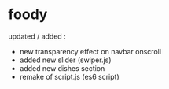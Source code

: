 # foody

updated / added :

* new transparency effect on navbar onscroll
* added new slider (swiper.js)
* added new dishes section
* remake of script.js (es6 script)